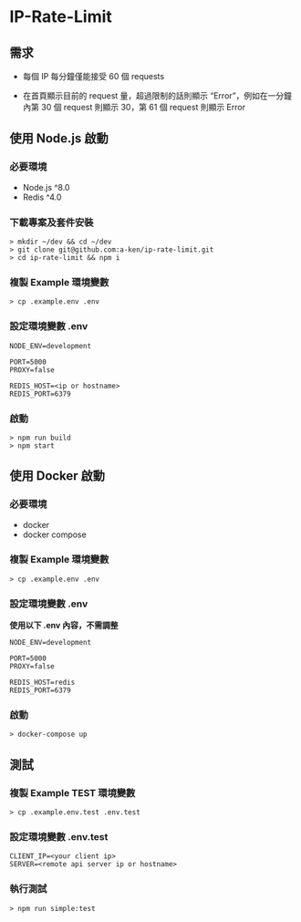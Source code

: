 # IP-Rate-Limit

## 需求

- 每個 IP 每分鐘僅能接受 60 個 requests

- 在首頁顯示目前的 request 量，超過限制的話則顯示 “Error”，例如在一分鐘內第 30 個 request 則顯示 30，第
61 個 request 則顯示 Error


## 使用 Node.js 啟動

### 必要環境

- Node.js ^8.0
- Redis ^4.0

### 下載專案及套件安裝

```shell
> mkdir ~/dev && cd ~/dev
> git clone git@github.com:a-ken/ip-rate-limit.git
> cd ip-rate-limit && npm i
```

### 複製 Example 環境變數

```shell
> cp .example.env .env
```

### 設定環境變數 .env

```
NODE_ENV=development

PORT=5000
PROXY=false

REDIS_HOST=<ip or hostname>
REDIS_PORT=6379
```

### 啟動

```shell
> npm run build
> npm start
```

## 使用 Docker 啟動

### 必要環境
- docker
- docker compose

### 複製 Example 環境變數

```shell
> cp .example.env .env
```

### 設定環境變數 .env

**使用以下 .env 內容，不需調整**

```
NODE_ENV=development

PORT=5000
PROXY=false

REDIS_HOST=redis
REDIS_PORT=6379
```

### 啟動

```shell
> docker-compose up
```

## 測試

### 複製 Example TEST 環境變數

```shell
> cp .example.env.test .env.test
```

### 設定環境變數 .env.test

```
CLIENT_IP=<your client ip>
SERVER=<remote api server ip or hostname>
```

### 執行測試

```shell
> npm run simple:test
```